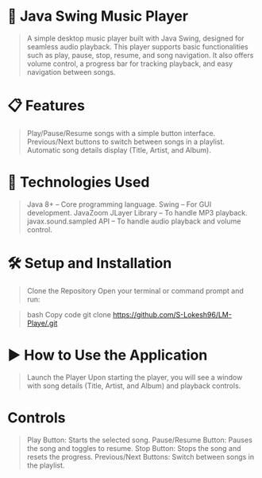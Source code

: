 # 🎵 Java Swing Music Player
>A simple desktop music player built with Java Swing, designed for seamless audio playback. This player supports basic functionalities such as play, pause, stop, resume, and song navigation. It also offers volume control, a progress bar for tracking playback, and easy navigation between songs.

# 📋 Features
>Play/Pause/Resume songs with a simple button interface.
>Previous/Next buttons to switch between songs in a playlist.
>Automatic song details display (Title, Artist, and Album).


# 🚀 Technologies Used
>Java 8+ – Core programming language.
>Swing – For GUI development.
>JavaZoom JLayer Library – To handle MP3 playback.
>javax.sound.sampled API – To handle audio playback and volume control.
# 🛠 Setup and Installation
>Clone the Repository
>Open your terminal or command prompt and run:

>bash Copy code
git clone https://github.com/S-Lokesh96/LM-Playe/.git

# ▶️ How to Use the Application
>Launch the Player
>Upon starting the player, you will see a window with song details (Title, Artist, and Album) and playback controls.

# Controls

>Play Button: Starts the selected song.
>Pause/Resume Button: Pauses the song and toggles to resume.
>Stop Button: Stops the song and resets the progress.
>Previous/Next Buttons: Switch between songs in the playlist.
